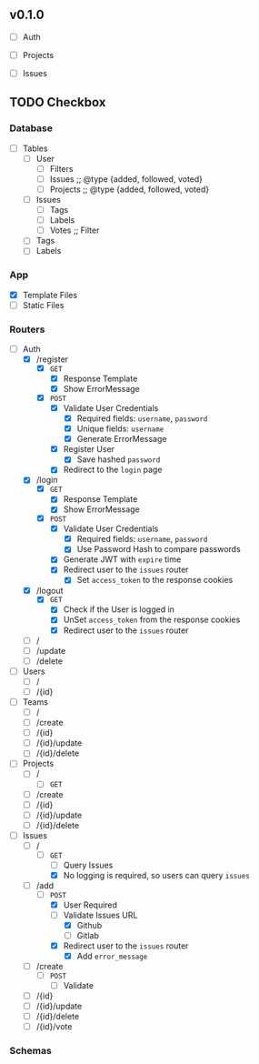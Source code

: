 v0.1.0
------
- [ ] Auth
- [ ] Projects
- [ ] Issues


## TODO Checkbox
### Database
- [ ] Tables
    - [ ] User
        - [ ] Filters
        - [ ] Issues    ;; @type {added, followed, voted}
        - [ ] Projects  ;; @type {added, followed, voted}
    - [ ] Issues
        - [ ] Tags
        - [ ] Labels
        - [ ] Votes     ;; Filter
    - [ ] Tags
    - [ ] Labels

### App
- [x] Template Files
- [ ] Static Files

### Routers
- [ ] Auth
    - [x] /register
        - [x] `GET`
            - [x] Response Template
            - [x] Show ErrorMessage
        - [x] `POST`
            - [x] Validate User Credentials
                - [x] Required fields: `username`, `password`
                - [x] Unique fields: `username`
                - [x] Generate ErrorMessage
            - [x] Register User
                - [x] Save hashed `password`
            - [x] Redirect to the `login` page
    - [x] /login
        - [x] `GET`
            - [x] Response Template
            - [x] Show ErrorMessage
        - [x] `POST`
            - [x] Validate User Credentials
                - [x] Required fields: `username`, `password`
                - [x] Use Password Hash to compare passwords
            - [x] Generate JWT with `expire` time
            - [x] Redirect user to the `issues` router
                - [x] Set `access_token` to the response cookies
    - [x] /logout
        - [x] `GET`
            - [x] Check if the User is logged in
            - [x] UnSet `access_token` from the response cookies
            - [x] Redirect user to the `issues` router
    - [ ] /
    - [ ] /update
    - [ ] /delete
- [ ] Users
    - [ ] /
    - [ ] /{id}
- [ ] Teams
    - [ ] /
    - [ ] /create
    - [ ] /{id}
    - [ ] /{id}/update
    - [ ] /{id}/delete
- [ ] Projects
    - [ ] /
        - [ ] `GET`
    - [ ] /create
    - [ ] /{id}
    - [ ] /{id}/update
    - [ ] /{id}/delete
- [ ] Issues
    - [ ] /
        - [ ] `GET`
            - [ ] Query Issues
            - [x] No logging is required, so users can query `issues`
    - [ ] /add
        - [ ] `POST`
            - [x] User Required
            - [ ] Validate Issues URL
                - [x] Github
                - [ ] Gitlab
            - [x] Redirect user to the `issues` router
                - [x] Add `error_message`
    - [ ] /create
        - [ ] `POST`
            - [ ] Validate
    - [ ] /{id}
    - [ ] /{id}/update
    - [ ] /{id}/delete
    - [ ] /{id}/vote

### Schemas